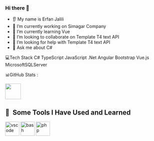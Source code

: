 ### Hi there 👋
* 👂 My name is Erfan Jalili
* 🔭 I’m currently working on Simagar Company
* 🌱 I’m currently learning Vue
* 🤝 I’m looking to collaborate on Template T4 text API
* 🤔 I’m looking for help with Template T4 text API
* 💬 Ask me about C#

💻Tech Stack
C# TypeScript JavaScript .Net Angular Bootstrap Vue.js MicrosoftSQLServer

📊GitHub Stats :

<a href="https://www.instagram.com/Lucifer113366/">
  <img height="50" src="https://user-images.githubusercontent.com/46517096/166974368-9798f39f-1f46-499c-b14e-81f0a3f83a06.png"/>
</a>


<h2> 🚀 &nbsp;Some Tools I Have Used and Learned</h2>
<p align="left">
<img src="https://cdn.jsdelivr.net/gh/devicons/devicon/icons/vscode/vscode-original.svg" alt="vscode" width="45" height="45"/>
<img src="https://cdn.jsdelivr.net/gh/devicons/devicon/icons/bash/bash-original.svg" alt="bash" width="45" height="45"/>
<img src="https://cdn.jsdelivr.net/gh/devicons/devicon/icons/php/php-original.svg" alt="php" width="45" height="45"/>
</p>
